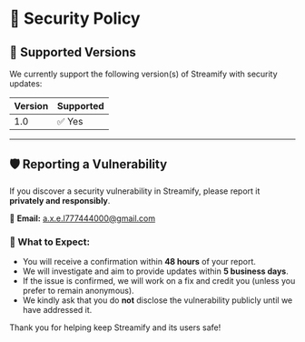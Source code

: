 # 🔐 Security Policy

## 📌 Supported Versions

We currently support the following version(s) of Streamify with security updates:

| Version | Supported          |
|---------|--------------------|
| 1.0  | ✅ Yes              |

---

## 🛡 Reporting a Vulnerability

If you discover a security vulnerability in Streamify, please report it **privately and responsibly**.

📧 **Email:** [a.x.e.l777444000@gmail.com](mailto:a.x.e.l777444000@gmail.com)

### 🔄 What to Expect:
- You will receive a confirmation within **48 hours** of your report.
- We will investigate and aim to provide updates within **5 business days**.
- If the issue is confirmed, we will work on a fix and credit you (unless you prefer to remain anonymous).
- We kindly ask that you do **not** disclose the vulnerability publicly until we have addressed it.

Thank you for helping keep Streamify and its users safe!
